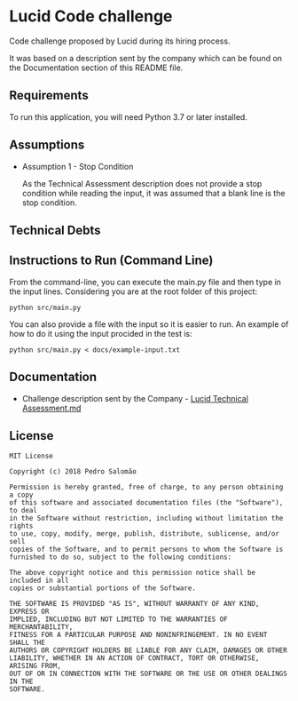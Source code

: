 # Lucid Code challenge

Code challenge proposed by Lucid during its hiring process.

It was based on a description sent by the company which can be found on the 
Documentation section of this README file.

Requirements
-----

To run this application, you will need Python 3.7 or later installed.

Assumptions
-----

 * Assumption 1 - Stop Condition
  
   As the Technical Assessment description does not provide a stop condition 
while reading the input, it was assumed that a blank line is the stop 
condition.

Technical Debts
-----

Instructions to Run (Command Line)
---------

From the command-line, you can execute the main.py file and then type in the
input lines. Considering you are at the root folder of this project:

    python src/main.py
    
You can also provide a file with the input so it is easier to run. An example 
of how to do it using the input procided in the test is:

    python src/main.py < docs/example-input.txt


Documentation
---------

 * Challenge description sent by the Company - 
 [Lucid Technical Assessment.md](docs/Lucid%20Technical%20Assessment.md)

License
-------

    MIT License

    Copyright (c) 2018 Pedro Salomão

    Permission is hereby granted, free of charge, to any person obtaining a copy
    of this software and associated documentation files (the "Software"), to deal
    in the Software without restriction, including without limitation the rights
    to use, copy, modify, merge, publish, distribute, sublicense, and/or sell
    copies of the Software, and to permit persons to whom the Software is
    furnished to do so, subject to the following conditions:

    The above copyright notice and this permission notice shall be included in all
    copies or substantial portions of the Software.

    THE SOFTWARE IS PROVIDED "AS IS", WITHOUT WARRANTY OF ANY KIND, EXPRESS OR
    IMPLIED, INCLUDING BUT NOT LIMITED TO THE WARRANTIES OF MERCHANTABILITY,
    FITNESS FOR A PARTICULAR PURPOSE AND NONINFRINGEMENT. IN NO EVENT SHALL THE
    AUTHORS OR COPYRIGHT HOLDERS BE LIABLE FOR ANY CLAIM, DAMAGES OR OTHER
    LIABILITY, WHETHER IN AN ACTION OF CONTRACT, TORT OR OTHERWISE, ARISING FROM,
    OUT OF OR IN CONNECTION WITH THE SOFTWARE OR THE USE OR OTHER DEALINGS IN THE
    SOFTWARE.
